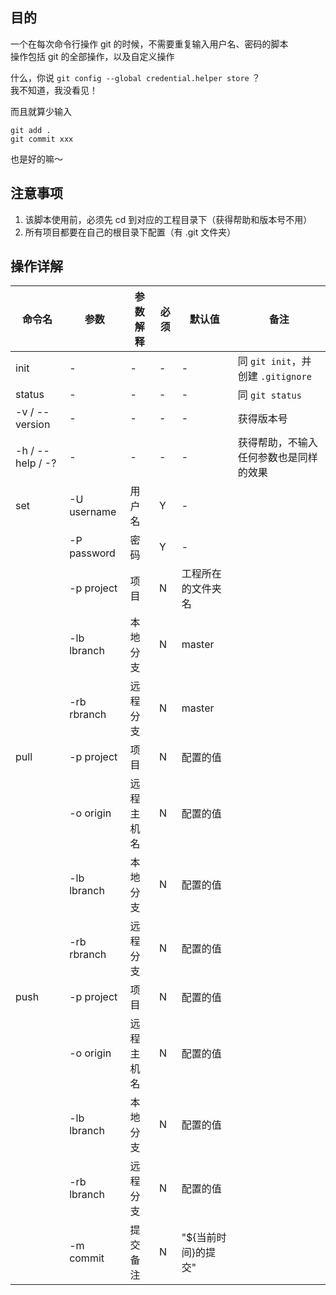 ## 目的

一个在每次命令行操作 git 的时候，不需要重复输入用户名、密码的脚本  
操作包括 git 的全部操作，以及自定义操作

什么，你说 `git config --global credential.helper store` ？   
我不知道，我没看见！

而且就算少输入
```
git add .
git commit xxx
```
也是好的嘛～

## 注意事项

 1. 该脚本使用前，必须先 cd 到对应的工程目录下（获得帮助和版本号不用）
 2. 所有项目都要在自己的根目录下配置（有 .git 文件夹）

## 操作详解

| 命令名 | 参数 | 参数解释 | 必须 | 默认值 | 备注 |
| -- | -- | -- | -- | -- | -- |
| init | - | - | - | - | 同 `git init`，并创建 `.gitignore` |
| status | - | - | - | - | 同 `git status` |
| -v / --version | - | - | - | - | 获得版本号 |
| -h / --help / -? | - | - | - | - | 获得帮助，不输入任何参数也是同样的效果 |
| set | -U username | 用户名 | Y | - | |
| | -P password | 密码 | Y | - | |
| | -p project | 项目 | N | 工程所在的文件夹名 | |
| | -lb lbranch | 本地分支 | N | master | |
| | -rb rbranch | 远程分支 | N | master | |
| pull | -p project | 项目 | N | 配置的值 | |
| | -o origin | 远程主机名 | N | 配置的值 | |
| | -lb lbranch | 本地分支 | N | 配置的值 | |
| | -rb rbranch | 远程分支 | N  | 配置的值 | |
| push | -p project | 项目 | N  | 配置的值 | |
| | -o origin | 远程主机名 | N | 配置的值 | |
| | -lb lbranch | 本地分支 | N | 配置的值 | |
| | -rb lbranch | 远程分支 | N  | 配置的值 | |
| | -m commit | 提交备注 | N  | "${当前时间}的提交" | |